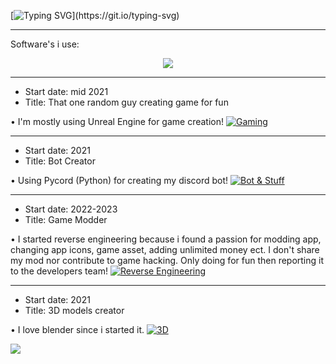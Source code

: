 [![Typing SVG](https://readme-typing-svg.demolab.com?font=Slabo+27px&size=30&pause=1000&color=F7F7F7&center=true&vCenter=true&random=false&width=435&lines=Hello+there!;I'm+Ervan.;A+Reverse+Engineer+%26+Programmer!;So+scroll+down+to+find+out!)](https://git.io/typing-svg)

-- --  -- -- -- -- -- -- -- -- -- --

Software's i use:
<p align="center">
  <a href="https://skillicons.dev">
    <img src="https://skillicons.dev/icons?i=blender,figma,vscode,unreal,robloxstudio" />
  </a>
</p>

-- --  -- -- -- -- -- -- -- -- -- --

- Start date: mid 2021
- Title: That one random guy creating game for fun

• I'm mostly using Unreal Engine for game creation! 
[![Gaming](https://skillicons.dev/icons?i=unreal)](https://skillicons.dev)

-- --  -- -- -- -- -- -- -- -- -- --

- Start date: 2021
- Title: Bot Creator

• Using Pycord (Python) for creating my discord bot!
[![Bot & Stuff](https://skillicons.dev/icons?i=py)](https://skillicons.dev)

-- --  -- -- -- -- -- -- -- -- -- --

- Start date: 2022-2023
- Title: Game Modder

• I started reverse engineering because i found a passion for modding app, changing app icons, game asset, adding unlimited money ect. I don't share my mod nor contribute to game hacking. Only doing for fun then reporting it to the developers team!
[![Reverse Engineering](https://skillicons.dev/icons?i=androidstudio)](https://skillicons.dev)

-- --  -- -- -- -- -- -- -- -- -- --

- Start date: 2021
- Title: 3D models creator

• I love blender since i started it. [![3D](https://skillicons.dev/icons?i=blender)](https://skillicons.dev)


![](https://komarev.com/ghpvc/?username=34-4&style=flat)
